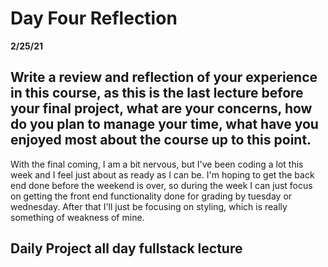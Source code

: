 # Day Four Reflection

**2/25/21**

## Write a review and reflection of your experience in this course, as this is the last lecture before your final project, what are your concerns, how do you plan to manage your time, what have you enjoyed most about the course up to this point.

With the final coming, I am a bit nervous, but I've been coding a lot this week and I feel just about as ready as I can be. I'm hoping to get the back end done before the weekend is over, so during the week I can just focus on getting the front end functionality done for grading by tuesday or wednesday. After that I'll just be focusing on styling, which is really something of weakness of mine.

## Daily Project all day fullstack lecture
